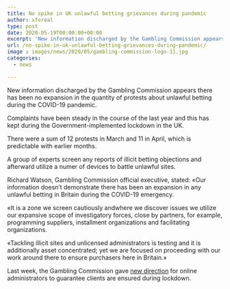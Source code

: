 ```yaml
---
title: No spike in UK unlawful betting grievances during pandemic
author: xforeal 
type: post
date: 2020-05-19T00:00:00+00:00
excerpt: 'New information discharged by the Gambling Commission appears there has been no expansion in the quantity of grievances about illicit betting during the COVID-19 pandemic '
url: /no-spike-in-uk-unlawful-betting-grievances-during-pandemic/
image : images/news/2020/05/gambling-commission-logo-11.jpg
categories:
  - news

---
```

New information discharged by the Gambling Commission appears there has been no expansion in the quantity of protests about unlawful betting during the COVID-19 pandemic. 

Complaints have been steady in the course of the last year and this has kept during the Government-implemented lockdown in the UK. 

There were a sum of 12 protests in March and 11 in April, which is predictable with earlier months. 

A group of experts screen any reports of illicit betting objections and afterward utilize a numer of devices to battle unlawful sites. 

Richard Watson, Gambling Commission official executive, stated: &#171;Our information doesn&#8217;t demonstrate there has been an expansion in any unlawful betting in Britain during the COVID-19 emergency. 

&#171;It is a zone we screen cautiously andwhere we discover issues we utilize our expansive scope of investigatory forces, close by partners, for example, programming suppliers, installment organizations and facilitating organizations. 

&#171;Tackling illicit sites and unlicensed administrators is testing and it is additionally asset concentrated; yet we are focused on proceeding with our work around there to ensure purchasers here in Britain.&#187; 

Last week, the Gambling Commission gave [new direction][1] for online administrators to guarantee clients are ensured during lockdown.

 [1]: #